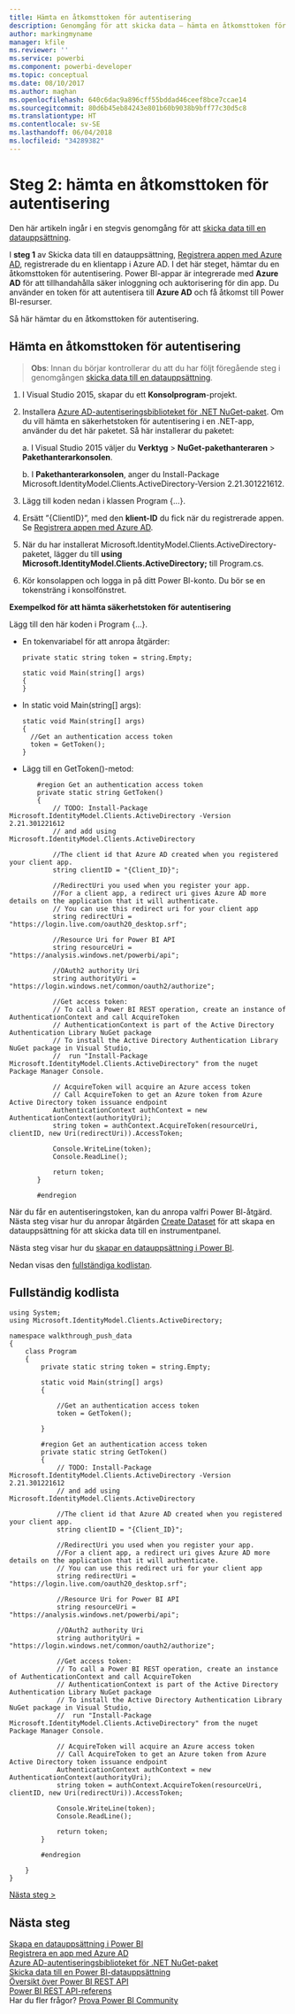 ```yaml
---
title: Hämta en åtkomsttoken för autentisering
description: Genomgång för att skicka data – hämta en åtkomsttoken för autentisering
author: markingmyname
manager: kfile
ms.reviewer: ''
ms.service: powerbi
ms.component: powerbi-developer
ms.topic: conceptual
ms.date: 08/10/2017
ms.author: maghan
ms.openlocfilehash: 640c6dac9a896cff55bddad46ceef8bce7ccae14
ms.sourcegitcommit: 80d6b45eb84243e801b60b9038b9bff77c30d5c8
ms.translationtype: HT
ms.contentlocale: sv-SE
ms.lasthandoff: 06/04/2018
ms.locfileid: "34289382"
---
```

# <a name="step-2-get-an-authentication-access-token"></a>Steg 2: hämta en åtkomsttoken för autentisering
Den här artikeln ingår i en stegvis genomgång för att [skicka data till en datauppsättning](walkthrough-push-data.md).

I **steg 1** av Skicka data till en datauppsättning, [Registrera appen med Azure AD](walkthrough-push-data-register-app-with-azure-ad.md), registrerade du en klientapp i Azure AD. I det här steget, hämtar du en åtkomsttoken för autentisering. Power BI-appar är integrerade med **Azure AD** för att tillhandahålla säker inloggning och auktorisering för din app. Du använder en token för att autentisera till **Azure AD** och få åtkomst till Power BI-resurser.

Så här hämtar du en åtkomsttoken för autentisering.

## <a name="get-an-authentication-access-token"></a>Hämta en åtkomsttoken för autentisering
> **Obs**: Innan du börjar kontrollerar du att du har följt föregående steg i genomgången [skicka data till en datauppsättning](walkthrough-push-data.md).
> 
> 

1. I Visual Studio 2015, skapar du ett **Konsolprogram**-projekt.
2. Installera [Azure AD-autentiseringsbiblioteket för .NET NuGet-paket](https://www.nuget.org/packages/Microsoft.IdentityModel.Clients.ActiveDirectory/). Om du vill hämta en säkerhetstoken för autentisering i en .NET-app, använder du det här paketet. Så här installerar du paketet:
   
     a. I Visual Studio 2015 väljer du **Verktyg** > **NuGet-pakethanteraren** > **Pakethanterarkonsolen**.
   
     b. I **Pakethanterarkonsolen**, anger du Install-Package Microsoft.IdentityModel.Clients.ActiveDirectory-Version 2.21.301221612.
3. Lägg till koden nedan i klassen Program {...}.
4. Ersätt ”{ClientID}”, med den **klient-ID** du fick när du registrerade appen. Se [Registrera appen med Azure AD](walkthrough-push-data-register-app-with-azure-ad.md).
5. När du har installerat Microsoft.IdentityModel.Clients.ActiveDirectory-paketet, lägger du till **using Microsoft.IdentityModel.Clients.ActiveDirectory;** till Program.cs.
6. Kör konsolappen och logga in på ditt Power BI-konto. Du bör se en tokensträng i konsolfönstret.

**Exempelkod för att hämta säkerhetstoken för autentisering**

Lägg till den här koden i Program {...}.

* En tokenvariabel för att anropa åtgärder:
  
  ```
  private static string token = string.Empty;
  
  static void Main(string[] args)
  {
  }
  ```
* In static void Main(string[] args):
  
  ```
  static void Main(string[] args)
  {
    //Get an authentication access token
    token = GetToken();
  }
  ```
* Lägg till en GetToken()-metod:

```
       #region Get an authentication access token
       private static string GetToken()
       {
           // TODO: Install-Package Microsoft.IdentityModel.Clients.ActiveDirectory -Version 2.21.301221612
           // and add using Microsoft.IdentityModel.Clients.ActiveDirectory

           //The client id that Azure AD created when you registered your client app.
           string clientID = "{Client_ID}";

           //RedirectUri you used when you register your app.
           //For a client app, a redirect uri gives Azure AD more details on the application that it will authenticate.
           // You can use this redirect uri for your client app
           string redirectUri = "https://login.live.com/oauth20_desktop.srf";

           //Resource Uri for Power BI API
           string resourceUri = "https://analysis.windows.net/powerbi/api";

           //OAuth2 authority Uri
           string authorityUri = "https://login.windows.net/common/oauth2/authorize";

           //Get access token:
           // To call a Power BI REST operation, create an instance of AuthenticationContext and call AcquireToken
           // AuthenticationContext is part of the Active Directory Authentication Library NuGet package
           // To install the Active Directory Authentication Library NuGet package in Visual Studio,
           //  run "Install-Package Microsoft.IdentityModel.Clients.ActiveDirectory" from the nuget Package Manager Console.

           // AcquireToken will acquire an Azure access token
           // Call AcquireToken to get an Azure token from Azure Active Directory token issuance endpoint
           AuthenticationContext authContext = new AuthenticationContext(authorityUri);
           string token = authContext.AcquireToken(resourceUri, clientID, new Uri(redirectUri)).AccessToken;

           Console.WriteLine(token);
           Console.ReadLine();

           return token;
       }

       #endregion
```

När du får en autentiseringstoken, kan du anropa valfri Power BI-åtgärd. Nästa steg visar hur du anropar åtgärden [Create Dataset](https://msdn.microsoft.com/library/mt203562.aspx) för att skapa en datauppsättning för att skicka data till en instrumentpanel.

Nästa steg visar hur du [skapar en datauppsättning i Power BI](walkthrough-push-data-create-dataset.md).

Nedan visas den [fullständiga kodlistan](#code).

<a name="code"/>

## <a name="complete-code-listing"></a>Fullständig kodlista
    using System;
    using Microsoft.IdentityModel.Clients.ActiveDirectory;

    namespace walkthrough_push_data
    {
        class Program
        {
            private static string token = string.Empty;

            static void Main(string[] args)
            {

                //Get an authentication access token
                token = GetToken();

            }

            #region Get an authentication access token
            private static string GetToken()
            {
                // TODO: Install-Package Microsoft.IdentityModel.Clients.ActiveDirectory -Version 2.21.301221612
                // and add using Microsoft.IdentityModel.Clients.ActiveDirectory

                //The client id that Azure AD created when you registered your client app.
                string clientID = "{Client_ID}";

                //RedirectUri you used when you register your app.
                //For a client app, a redirect uri gives Azure AD more details on the application that it will authenticate.
                // You can use this redirect uri for your client app
                string redirectUri = "https://login.live.com/oauth20_desktop.srf";

                //Resource Uri for Power BI API
                string resourceUri = "https://analysis.windows.net/powerbi/api";

                //OAuth2 authority Uri
                string authorityUri = "https://login.windows.net/common/oauth2/authorize";

                //Get access token:
                // To call a Power BI REST operation, create an instance of AuthenticationContext and call AcquireToken
                // AuthenticationContext is part of the Active Directory Authentication Library NuGet package
                // To install the Active Directory Authentication Library NuGet package in Visual Studio,
                //  run "Install-Package Microsoft.IdentityModel.Clients.ActiveDirectory" from the nuget Package Manager Console.

                // AcquireToken will acquire an Azure access token
                // Call AcquireToken to get an Azure token from Azure Active Directory token issuance endpoint
                AuthenticationContext authContext = new AuthenticationContext(authorityUri);
                string token = authContext.AcquireToken(resourceUri, clientID, new Uri(redirectUri)).AccessToken;

                Console.WriteLine(token);
                Console.ReadLine();

                return token;
            }

            #endregion

        }
    }


[Nästa steg >](walkthrough-push-data-create-dataset.md)

## <a name="next-steps"></a>Nästa steg
[Skapa en datauppsättning i Power BI](walkthrough-push-data-create-dataset.md)  
[Registrera en app med Azure AD](walkthrough-push-data-register-app-with-azure-ad.md)  
[Azure AD-autentiseringsbiblioteket för .NET NuGet-paket](https://www.nuget.org/packages/Microsoft.IdentityModel.Clients.ActiveDirectory/)  
[Skicka data till en Power BI-datauppsättning](walkthrough-push-data.md)  
[Översikt över Power BI REST API](overview-of-power-bi-rest-api.md)  
[Power BI REST API-referens](https://msdn.microsoft.com/library/mt147898.aspx)  
Har du fler frågor? [Prova Power BI Community](http://community.powerbi.com/)

